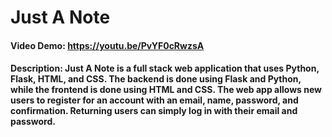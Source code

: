 # Just A Note
#### Video Demo:  https://youtu.be/PvYF0cRwzsA
#### Description: Just A Note is a full stack web application that uses Python, Flask, HTML, and CSS. The backend is done using Flask and Python, while the frontend is done using HTML and CSS. The web app allows new users to register for an account with an email, name, password, and confirmation. Returning users can simply log in with their email and password.
